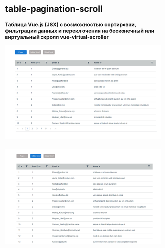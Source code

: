 # table-pagination-scroll

### Таблица Vue.js (JSX) с возможностью сортировки, фильтрации данных и переключения на бесконечный или виртуальный скролл vue-virtual-scroller

![Untitled](src/assets/readme/pages.png)
##
![Untitled](src/assets/readme/scroll.png)
